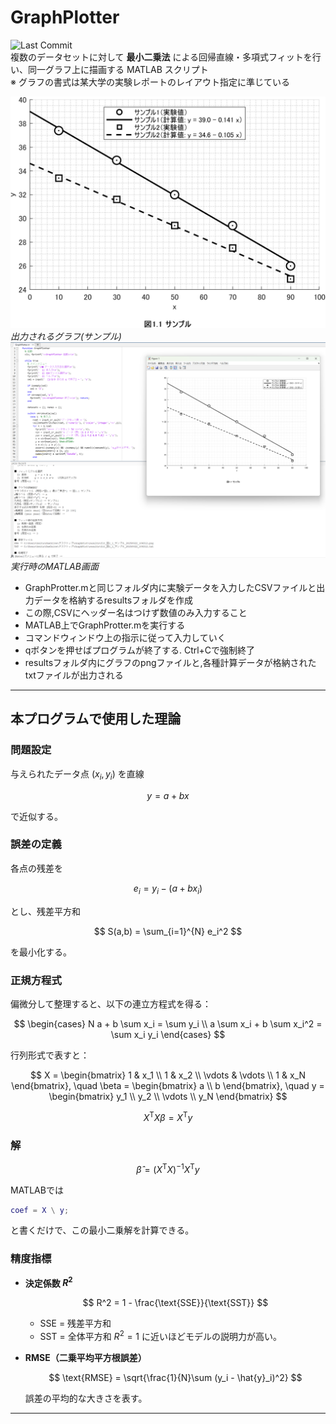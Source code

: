 # GraphPlotter
![Last Commit](https://img.shields.io/github/last-commit/97kuek/GraphPlotter?label=最終更新&style=flat-square)
<br>
複数のデータセットに対して **最小二乗法** による回帰直線・多項式フィットを行い、同一グラフ上に描画する MATLAB スクリプト 
<br>
※ グラフの書式は某大学の実験レポートのレイアウト指定に準じている

![出力されるグラフ(サンプル)](results/fit_図1_1_サンプル_20250822_104312.png)
<br>*出力されるグラフ(サンプル)*
![実行後画面](results/実行後画面(サンプル).png)
*実行時のMATLAB画面*
<br>
- GraphProtter.mと同じフォルダ内に実験データを入力したCSVファイルと出力データを格納するresultsフォルダを作成
- この際,CSVにヘッダー名はつけず数値のみ入力すること
- MATLAB上でGraphProtter.mを実行する
- コマンドウィンドウ上の指示に従って入力していく
- qボタンを押せばプログラムが終了する. Ctrl+Cで強制終了
- resultsフォルダ内にグラフのpngファイルと,各種計算データが格納されたtxtファイルが出力される

---

## 本プログラムで使用した理論

### 問題設定

与えられたデータ点 $(x_i, y_i)$ を直線

$$
y = a + b x
$$

で近似する。

### 誤差の定義

各点の残差を

$$
e_i = y_i - (a + b x_i)
$$

とし、残差平方和

$$
S(a,b) = \sum_{i=1}^{N} e_i^2
$$

を最小化する。

### 正規方程式

偏微分して整理すると、以下の連立方程式を得る：

$$
\begin{cases}
N a + b \sum x_i = \sum y_i \\
a \sum x_i + b \sum x_i^2 = \sum x_i y_i
\end{cases}
$$

行列形式で表すと：

$$
X = \begin{bmatrix}
1 & x_1 \\
1 & x_2 \\
\vdots & \vdots \\
1 & x_N
\end{bmatrix},
\quad
\beta = \begin{bmatrix} a \\ b \end{bmatrix},
\quad
y = \begin{bmatrix} y_1 \\ y_2 \\ \vdots \\ y_N \end{bmatrix}
$$

$$
X^\mathsf{T} X \beta = X^\mathsf{T} y
$$

### 解

$$
\hat{\beta} = (X^\mathsf{T} X)^{-1} X^\mathsf{T} y
$$

MATLABでは

```matlab
coef = X \ y;
```

と書くだけで、この最小二乗解を計算できる。

### 精度指標

* **決定係数 $R^2$**

  $$
  R^2 = 1 - \frac{\text{SSE}}{\text{SST}}
  $$

  * SSE = 残差平方和
  * SST = 全体平方和
    $R^2=1$ に近いほどモデルの説明力が高い。

* **RMSE（二乗平均平方根誤差）**

  $$
  \text{RMSE} = \sqrt{\frac{1}{N}\sum (y_i - \hat{y}_i)^2}
  $$

  誤差の平均的な大きさを表す。

---
